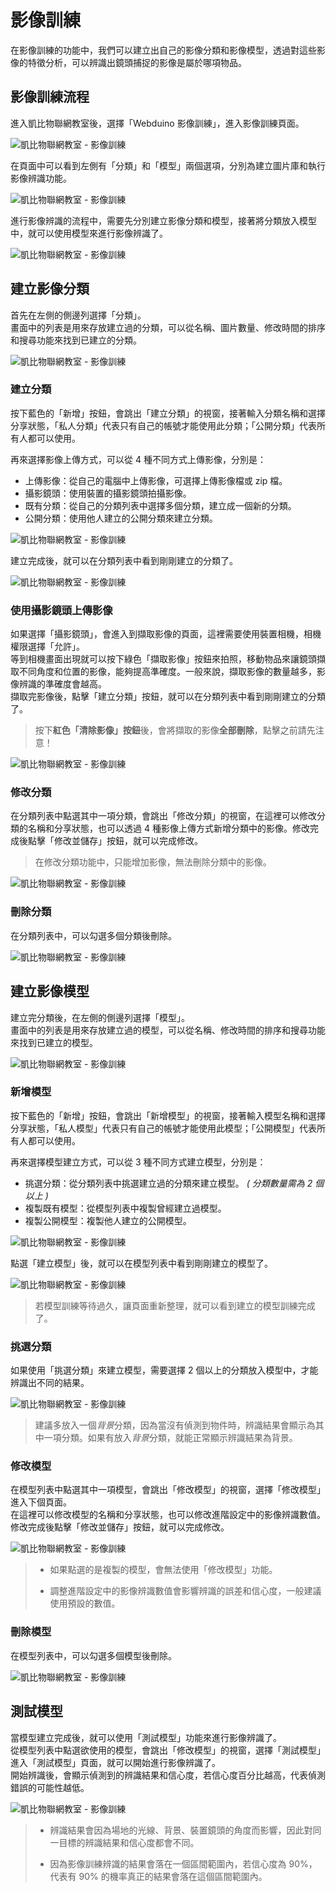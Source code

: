 # 影像訓練

在影像訓練的功能中，我們可以建立出自己的影像分類和影像模型，透過對這些影像的特徵分析，可以辨識出鏡頭捕捉的影像是屬於哪項物品。

## 影像訓練流程

進入凱比物聯網教室後，選擇「Webduino 影像訓練」，進入影像訓練頁面。

![凱比物聯網教室 - 影像訓練](../../../../media/zh-tw/kebbi/imagemlDetect/training-01.jpg)

在頁面中可以看到左側有「分類」和「模型」兩個選項，分別為建立圖片庫和執行影像辨識功能。

![凱比物聯網教室 - 影像訓練](../../../../media/zh-tw/kebbi/imagemlDetect/training-02.jpg)

進行影像辨識的流程中，需要先分別建立影像分類和模型，接著將分類放入模型中，就可以使用模型來進行影像辨識了。

![凱比物聯網教室 - 影像訓練](../../../../media/zh-tw/kebbi/imagemlDetect/training-03.jpg)

## 建立影像分類 

首先在左側的側邊列選擇「分類」。  
畫面中的列表是用來存放建立過的分類，可以從名稱、圖片數量、修改時間的排序和搜尋功能來找到已建立的分類。

![凱比物聯網教室 - 影像訓練](../../../../media/zh-tw/kebbi/imagemlDetect/training-04.jpg)

### 建立分類

按下藍色的「新增」按鈕，會跳出「建立分類」的視窗，接著輸入分類名稱和選擇分享狀態，「私人分類」代表只有自己的帳號才能使用此分類；「公開分類」代表所有人都可以使用。  

再來選擇影像上傳方式，可以從 4 種不同方式上傳影像，分別是：
- 上傳影像：從自己的電腦中上傳影像，可選擇上傳影像檔或 zip 檔。
- 攝影鏡頭：使用裝置的攝影鏡頭拍攝影像。
- 既有分類：從自己的分類列表中選擇多個分類，建立成一個新的分類。
- 公開分類：使用他人建立的公開分類來建立分類。

![凱比物聯網教室 - 影像訓練](../../../../media/zh-tw/kebbi/imagemlDetect/training-05.jpg)

建立完成後，就可以在分類列表中看到剛剛建立的分類了。

![凱比物聯網教室 - 影像訓練](../../../../media/zh-tw/kebbi/imagemlDetect/training-06.jpg)

### 使用攝影鏡頭上傳影像

如果選擇「攝影鏡頭」，會進入到擷取影像的頁面，這裡需要使用裝置相機，相機權限選擇「允許」。  
等到相機畫面出現就可以按下綠色「擷取影像」按鈕來拍照，移動物品來讓鏡頭擷取不同角度和位置的影像，能夠提高準確度。一般來說，擷取影像的數量越多，影像辨識的準確度會越高。  
擷取完影像後，點擊「建立分類」按鈕，就可以在分類列表中看到剛剛建立的分類了。

> 按下**紅色「清除影像」按鈕**後，會將擷取的影像**全部刪除**，點擊之前請先注意！

![凱比物聯網教室 - 影像訓練](../../../../media/zh-tw/kebbi/imagemlDetect/training-07.jpg)

### 修改分類

在分類列表中點選其中一項分類，會跳出「修改分類」的視窗，在這裡可以修改分類的名稱和分享狀態，也可以透過 4 種影像上傳方式新增分類中的影像。修改完成後點擊「修改並儲存」按鈕，就可以完成修改。

> 在修改分類功能中，只能增加影像，無法刪除分類中的影像。

![凱比物聯網教室 - 影像訓練](../../../../media/zh-tw/kebbi/imagemlDetect/training-08.jpg)

### 刪除分類

在分類列表中，可以勾選多個分類後刪除。

![凱比物聯網教室 - 影像訓練](../../../../media/zh-tw/kebbi/imagemlDetect/training-09.jpg)

## 建立影像模型

建立完分類後，在左側的側邊列選擇「模型」。  
畫面中的列表是用來存放建立過的模型，可以從名稱、修改時間的排序和搜尋功能來找到已建立的模型。

![凱比物聯網教室 - 影像訓練](../../../../media/zh-tw/kebbi/imagemlDetect/training-10.jpg)

### 新增模型

按下藍色的「新增」按鈕，會跳出「新增模型」的視窗，接著輸入模型名稱和選擇分享狀態，「私人模型」代表只有自己的帳號才能使用此模型；「公開模型」代表所有人都可以使用。 

再來選擇模型建立方式，可以從 3 種不同方式建立模型，分別是：
- 挑選分類：從分類列表中挑選建立過的分類來建立模型。 *( 分類數量需為 2 個以上 )*
- 複製既有模型：從模型列表中複製曾經建立過模型。
- 複製公開模型：複製他人建立的公開模型。

![凱比物聯網教室 - 影像訓練](../../../../media/zh-tw/kebbi/imagemlDetect/training-11.jpg)

點選「建立模型」後，就可以在模型列表中看到剛剛建立的模型了。

![凱比物聯網教室 - 影像訓練](../../../../media/zh-tw/kebbi/imagemlDetect/training-12.jpg)

> 若模型訓練等待過久，讓頁面重新整理，就可以看到建立的模型訓練完成了。

### 挑選分類

如果使用「挑選分類」來建立模型，需要選擇 2 個以上的分類放入模型中，才能辨識出不同的結果。  

![凱比物聯網教室 - 影像訓練](../../../../media/zh-tw/kebbi/imagemlDetect/training-13.jpg)

> 建議多放入一個*背景*分類，因為當沒有偵測到物件時，辨識結果會顯示為其中一項分類。如果有放入*背景*分類，就能正常顯示辨識結果為背景。

### 修改模型

在模型列表中點選其中一項模型，會跳出「修改模型」的視窗，選擇「修改模型」進入下個頁面。  
在這裡可以修改模型的名稱和分享狀態，也可以修改進階設定中的影像辨識數值。修改完成後點擊「修改並儲存」按鈕，就可以完成修改。

![凱比物聯網教室 - 影像訓練](../../../../media/zh-tw/kebbi/imagemlDetect/training-14.jpg)

>- 如果點選的是複製的模型，會無法使用「修改模型」功能。
>
>- 調整進階設定中的影像辨識數值會影響辨識的誤差和信心度，一般建議使用預設的數值。

### 刪除模型

在模型列表中，可以勾選多個模型後刪除。

![凱比物聯網教室 - 影像訓練](../../../../media/zh-tw/kebbi/imagemlDetect/training-15.jpg)

## 測試模型

當模型建立完成後，就可以使用「測試模型」功能來進行影像辨識了。  
從模型列表中點選欲使用的模型，會跳出「修改模型」的視窗，選擇「測試模型」進入「測試模型」頁面，就可以開始進行影像辨識了。  
開始辨識後，會顯示偵測到的辨識結果和信心度，若信心度百分比越高，代表偵測錯誤的可能性越低。

![凱比物聯網教室 - 影像訓練](../../../../media/zh-tw/kebbi/imagemlDetect/training-16.jpg)

>- 辨識結果會因為場地的光線、背景、裝置鏡頭的角度而影響，因此對同一目標的辨識結果和信心度都會不同。
>
>- 因為影像訓練辨識的結果會落在一個區間範圍內，若信心度為 90%，代表有 90% 的機率真正的結果會落在這個區間範圍內。